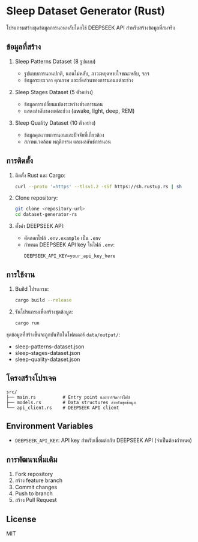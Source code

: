 # Sleep Dataset Generator (Rust)

โปรแกรมสร้างชุดข้อมูลการนอนหลับโดยใช้ DEEPSEEK API สำหรับสร้างข้อมูลที่สมจริง

## ข้อมูลที่สร้าง

1. Sleep Patterns Dataset (8 รูปแบบ)
   - รูปแบบการนอนปกติ, นอนไม่หลับ, ภาวะหยุดหายใจขณะหลับ, ฯลฯ
   - ข้อมูลระยะเวลา คุณภาพ และสัดส่วนของการนอนแต่ละช่วง

2. Sleep Stages Dataset (5 ตัวอย่าง)
   - ข้อมูลการเปลี่ยนแปลงระหว่างช่วงการนอน
   - แสดงลำดับของแต่ละช่วง (awake, light, deep, REM)

3. Sleep Quality Dataset (10 ตัวอย่าง)
   - ข้อมูลคุณภาพการนอนและปัจจัยที่เกี่ยวข้อง
   - สภาพแวดล้อม พฤติกรรม และผลลัพธ์การนอน

## การติดตั้ง

1. ติดตั้ง Rust และ Cargo:
   ```bash
   curl --proto '=https' --tlsv1.2 -sSf https://sh.rustup.rs | sh
   ```

2. Clone repository:
   ```bash
   git clone <repository-url>
   cd dataset-generator-rs
   ```

3. ตั้งค่า DEEPSEEK API:
   - คัดลอกไฟล์ `.env.example` เป็น `.env`
   - กำหนด DEEPSEEK API key ในไฟล์ `.env`:
     ```
     DEEPSEEK_API_KEY=your_api_key_here
     ```

## การใช้งาน

1. Build โปรแกรม:
   ```bash
   cargo build --release
   ```

2. รันโปรแกรมเพื่อสร้างชุดข้อมูล:
   ```bash
   cargo run
   ```

ชุดข้อมูลที่สร้างขึ้นจะถูกบันทึกในโฟลเดอร์ `data/output/`:
- sleep-patterns-dataset.json
- sleep-stages-dataset.json
- sleep-quality-dataset.json

## โครงสร้างโปรเจค

```
src/
├── main.rs          # Entry point และการจัดการไฟล์
├── models.rs        # Data structures สำหรับชุดข้อมูล
└── api_client.rs    # DEEPSEEK API client
```

## Environment Variables

- `DEEPSEEK_API_KEY`: API key สำหรับเชื่อมต่อกับ DEEPSEEK API (จำเป็นต้องกำหนด)

## การพัฒนาเพิ่มเติม

1. Fork repository
2. สร้าง feature branch
3. Commit changes
4. Push to branch
5. สร้าง Pull Request

## License

MIT